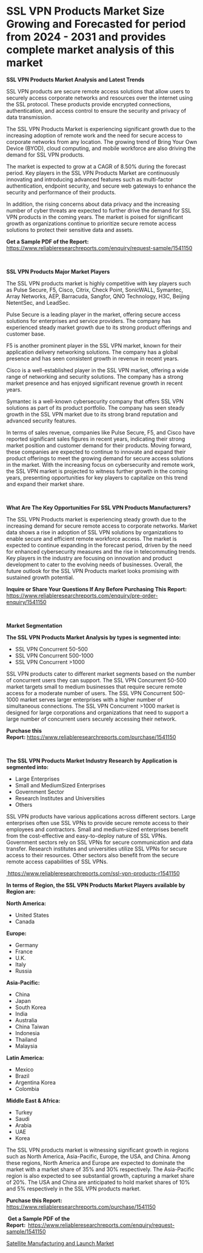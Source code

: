 <p><h1>SSL VPN Products Market Size Growing and Forecasted for period from 2024 - 2031 and provides complete market analysis of this market</h1></p><p><strong>SSL VPN Products Market Analysis and Latest Trends</strong></p>
<p><p>SSL VPN products are secure remote access solutions that allow users to securely access corporate networks and resources over the internet using the SSL protocol. These products provide encrypted connections, authentication, and access control to ensure the security and privacy of data transmission.</p><p>The SSL VPN Products Market is experiencing significant growth due to the increasing adoption of remote work and the need for secure access to corporate networks from any location. The growing trend of Bring Your Own Device (BYOD), cloud computing, and mobile workforce are also driving the demand for SSL VPN products.</p><p>The market is expected to grow at a CAGR of 8.50% during the forecast period. Key players in the SSL VPN Products Market are continuously innovating and introducing advanced features such as multi-factor authentication, endpoint security, and secure web gateways to enhance the security and performance of their products.</p><p>In addition, the rising concerns about data privacy and the increasing number of cyber threats are expected to further drive the demand for SSL VPN products in the coming years. The market is poised for significant growth as organizations continue to prioritize secure remote access solutions to protect their sensitive data and assets.</p></p>
<p><strong>Get a Sample PDF of the Report:&nbsp;</strong> <a href="https://www.reliableresearchreports.com/enquiry/request-sample/1541150">https://www.reliableresearchreports.com/enquiry/request-sample/1541150</a></p>
<p>&nbsp;</p>
<p><strong>SSL VPN Products Major Market Players</strong></p>
<p><p>The SSL VPN products market is highly competitive with key players such as Pulse Secure, F5, Cisco, Citrix, Check Point, SonicWALL, Symantec, Array Networks, AEP, Barracuda, Sangfor, QNO Technology, H3C, Beijing NetentSec, and LeadSec. </p><p>Pulse Secure is a leading player in the market, offering secure access solutions for enterprises and service providers. The company has experienced steady market growth due to its strong product offerings and customer base. </p><p>F5 is another prominent player in the SSL VPN market, known for their application delivery networking solutions. The company has a global presence and has seen consistent growth in revenue in recent years.</p><p>Cisco is a well-established player in the SSL VPN market, offering a wide range of networking and security solutions. The company has a strong market presence and has enjoyed significant revenue growth in recent years.</p><p>Symantec is a well-known cybersecurity company that offers SSL VPN solutions as part of its product portfolio. The company has seen steady growth in the SSL VPN market due to its strong brand reputation and advanced security features.</p><p>In terms of sales revenue, companies like Pulse Secure, F5, and Cisco have reported significant sales figures in recent years, indicating their strong market position and customer demand for their products. Moving forward, these companies are expected to continue to innovate and expand their product offerings to meet the growing demand for secure access solutions in the market. With the increasing focus on cybersecurity and remote work, the SSL VPN market is projected to witness further growth in the coming years, presenting opportunities for key players to capitalize on this trend and expand their market share.</p></p>
<p>&nbsp;</p>
<p><strong>What Are The Key Opportunities For SSL VPN Products Manufacturers?</strong></p>
<p><p>The SSL VPN Products market is experiencing steady growth due to the increasing demand for secure remote access to corporate networks. Market data shows a rise in adoption of SSL VPN solutions by organizations to enable secure and efficient remote workforce access. The market is expected to continue expanding in the forecast period, driven by the need for enhanced cybersecurity measures and the rise in telecommuting trends. Key players in the industry are focusing on innovation and product development to cater to the evolving needs of businesses. Overall, the future outlook for the SSL VPN Products market looks promising with sustained growth potential.</p></p>
<p><strong>Inquire or Share Your Questions If Any Before Purchasing This Report:</strong> <a href="https://www.reliableresearchreports.com/enquiry/pre-order-enquiry/1541150">https://www.reliableresearchreports.com/enquiry/pre-order-enquiry/1541150</a></p>
<p>&nbsp;</p>
<p><strong>Market Segmentation</strong></p>
<p><strong>The SSL VPN Products Market Analysis by types is segmented into:</strong></p>
<p><ul><li>SSL VPN Concurrent 50-500</li><li>SSL VPN Concurrent 500-1000</li><li>SSL VPN Concurrent >1000</li></ul></p>
<p><p>SSL VPN products cater to different market segments based on the number of concurrent users they can support. The SSL VPN Concurrent 50-500 market targets small to medium businesses that require secure remote access for a moderate number of users. The SSL VPN Concurrent 500-1000 market serves larger enterprises with a higher number of simultaneous connections. The SSL VPN Concurrent >1000 market is designed for large corporations and organizations that need to support a large number of concurrent users securely accessing their network.</p></p>
<p><strong>Purchase this Report:&nbsp;</strong><a href="https://www.reliableresearchreports.com/purchase/1541150">https://www.reliableresearchreports.com/purchase/1541150</a></p>
<p>&nbsp;</p>
<p><strong>The SSL VPN Products Market Industry Research by Application is segmented into:</strong></p>
<p><ul><li>Large Enterprises</li><li>Small and MediumSized Enterprises</li><li>Government Sector</li><li>Research Institutes and Universities</li><li>Others</li></ul></p>
<p><p>SSL VPN products have various applications across different sectors. Large enterprises often use SSL VPNs to provide secure remote access to their employees and contractors. Small and medium-sized enterprises benefit from the cost-effective and easy-to-deploy nature of SSL VPNs. Government sectors rely on SSL VPNs for secure communication and data transfer. Research institutes and universities utilize SSL VPNs for secure access to their resources. Other sectors also benefit from the secure remote access capabilities of SSL VPNs.</p></p>
<p><a href="https://www.reliableresearchreports.com/ssl-vpn-products-r1541150">&nbsp;https://www.reliableresearchreports.com/ssl-vpn-products-r1541150</a></p>
<p><strong>In terms of Region, the SSL VPN Products Market Players available by Region are:</strong></p>
<p>
    <p> <strong> North America: </strong>
        <ul>
            <li>United States</li>
            <li>Canada</li>
        </ul>
        </p> 
    <p> <strong> Europe: </strong>
        <ul>
            <li>Germany</li>
            <li>France</li>
            <li>U.K.</li>
            <li>Italy</li>
            <li>Russia</li>
        </ul>
        </p> 
    <p> <strong> Asia-Pacific: </strong>
        <ul>
            <li>China</li>
            <li>Japan</li>
            <li>South Korea</li>
            <li>India</li>
            <li>Australia</li>
            <li>China Taiwan</li>
            <li>Indonesia</li>
            <li>Thailand</li>
            <li>Malaysia</li>
        </ul>
        </p> 
    <p> <strong> Latin America: </strong>
        <ul>
            <li>Mexico</li>
            <li>Brazil</li>
            <li>Argentina Korea</li>
            <li>Colombia</li>
        </ul>
        </p> 
    <p> <strong> Middle East & Africa: </strong>
        <ul>
            <li>Turkey</li>
            <li>Saudi</li>
            <li>Arabia</li>
            <li>UAE</li>
            <li>Korea</li>
        </ul>
    </p>
    </p>
<p><p>The SSL VPN products market is witnessing significant growth in regions such as North America, Asia-Pacific, Europe, the USA, and China. Among these regions, North America and Europe are expected to dominate the market with a market share of 35% and 30% respectively. The Asia-Pacific region is also expected to see substantial growth, capturing a market share of 20%. The USA and China are anticipated to hold market shares of 10% and 5% respectively in the SSL VPN products market.</p></p>
<p><strong>Purchase this Report: </strong><a href="https://www.reliableresearchreports.com/purchase/1541150">https://www.reliableresearchreports.com/purchase/1541150</a></p>
<p>&nbsp;<strong>Get a Sample PDF of the Report:&nbsp;&nbsp;</strong><a href="https://www.reliableresearchreports.com/enquiry/request-sample/1541150">https://www.reliableresearchreports.com/enquiry/request-sample/1541150</a></p>
<p><strong></strong></p>
<p><p><a href="https://github.com/RichRobinson5/Market-Research-Report-List-4/blob/main/satellite-manufacturing-and-launch-market.md">Satellite Manufacturing and Launch Market</a></p></p>